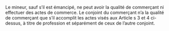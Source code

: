 Le mineur, sauf s’il est émancipé, ne peut avoir la qualité de commerçant ni effectuer
des actes de commerce.
Le conjoint du commerçant n’a la qualité de commerçant que s’il accomplit les actes visés
aux Article s 3 et 4 ci-dessus, à titre de profession et séparément de ceux de l’autre conjoint.